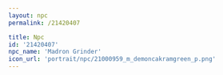 ```yaml
---
layout: npc
permalink: /21420407

title: Npc
id: '21420407'
npc_name: 'Madron Grinder'
icon_url: 'portrait/npc/21000959_m_demoncakramgreen_p.png'
---
```


